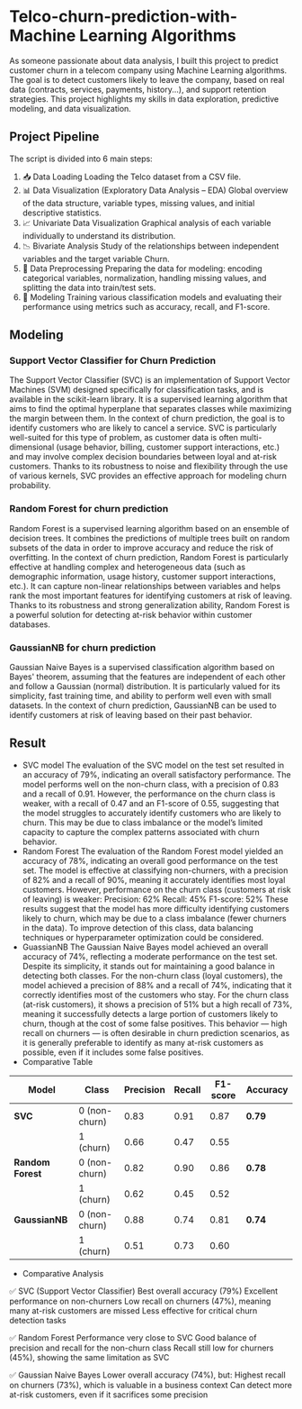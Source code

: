 # Telco-churn-prediction-with-Machine Learning Algorithms
As someone passionate about data analysis, I built this project to predict customer churn in a telecom company using Machine Learning algorithms.
The goal is to detect customers likely to leave the company, based on real data (contracts, services, payments, history...), and support retention strategies.
This project highlights my skills in data exploration, predictive modeling, and data visualization.
## Project Pipeline
The script is divided into 6 main steps:
1. 📥 Data Loading
Loading the Telco dataset from a CSV file.
2. 📊 Data Visualization (Exploratory Data Analysis – EDA)
Global overview of the data structure, variable types, missing values, and initial descriptive statistics.
3. 📈 Univariate Data Visualization
Graphical analysis of each variable individually to understand its distribution.
4. 📉 Bivariate Analysis
Study of the relationships between independent variables and the target variable Churn.
5. 🧹 Data Preprocessing
Preparing the data for modeling: encoding categorical variables, normalization, handling missing values, and splitting the data into train/test sets.
6. 🤖 Modeling
Training various classification models and evaluating their performance using metrics such as accuracy, recall, and F1-score.

## Modeling

### Support Vector Classifier for Churn Prediction
The Support Vector Classifier (SVC) is an implementation of Support Vector Machines (SVM) designed specifically for classification tasks, and is available in the scikit-learn library. It is a supervised learning algorithm that aims to find the optimal hyperplane that separates classes while maximizing the margin between them.
In the context of churn prediction, the goal is to identify customers who are likely to cancel a service. SVC is particularly well-suited for this type of problem, as customer data is often multi-dimensional (usage behavior, billing, customer support interactions, etc.) and may involve complex decision boundaries between loyal and at-risk customers.
Thanks to its robustness to noise and flexibility through the use of various kernels, SVC provides an effective approach for modeling churn probability.
### Random Forest for churn prediction 
Random Forest is a supervised learning algorithm based on an ensemble of decision trees. It combines the predictions of multiple trees built on random subsets of the data in order to improve accuracy and reduce the risk of overfitting.
In the context of churn prediction, Random Forest is particularly effective at handling complex and heterogeneous data (such as demographic information, usage history, customer support interactions, etc.). It can capture non-linear relationships between variables and helps rank the most important features for identifying customers at risk of leaving.
Thanks to its robustness and strong generalization ability, Random Forest is a powerful solution for detecting at-risk behavior within customer databases.
### GaussianNB for churn prediction 
Gaussian Naive Bayes is a supervised classification algorithm based on Bayes' theorem, assuming that the features are independent of each other and follow a Gaussian (normal) distribution. It is particularly valued for its simplicity, fast training time, and ability to perform well even with small datasets.
In the context of churn prediction, GaussianNB can be used to identify customers at risk of leaving based on their past behavior.

## Result
* SVC model
The evaluation of the SVC model on the test set resulted in an accuracy of 79%, indicating an overall satisfactory performance. The model performs well on the non-churn class, with a precision of 0.83 and a recall of 0.91.
However, the performance on the churn class is weaker, with a recall of 0.47 and an F1-score of 0.55, suggesting that the model struggles to accurately identify customers who are likely to churn. This may be due to class imbalance or the model’s limited capacity to capture the complex patterns associated with churn behavior.
* Random Forest 
The evaluation of the Random Forest model yielded an accuracy of 78%, indicating an overall good performance on the test set. The model is effective at classifying non-churners, with a precision of 82% and a recall of 90%, meaning it accurately identifies most loyal customers.
However, performance on the churn class (customers at risk of leaving) is weaker:
Precision: 62%
Recall: 45%
F1-score: 52%
These results suggest that the model has more difficulty identifying customers likely to churn, which may be due to a class imbalance (fewer churners in the data). To improve detection of this class, data balancing techniques or hyperparameter optimization could be considered.
* GuassianNB 
The Gaussian Naive Bayes model achieved an overall accuracy of 74%, reflecting a moderate performance on the test set. Despite its simplicity, it stands out for maintaining a good balance in detecting both classes.
For the non-churn class (loyal customers), the model achieved a precision of 88% and a recall of 74%, indicating that it correctly identifies most of the customers who stay.
For the churn class (at-risk customers), it shows a precision of 51% but a high recall of 73%, meaning it successfully detects a large portion of customers likely to churn, though at the cost of some false positives.
This behavior — high recall on churners — is often desirable in churn prediction scenarios, as it is generally preferable to identify as many at-risk customers as possible, even if it includes some false positives.
* Comparative Table

| Model             | Class         | Precision | Recall | F1-score | Accuracy |
| ----------------- | ------------- | --------- | ------ | -------- | -------- |
| **SVC**           | 0 (non-churn) | 0.83      | 0.91   | 0.87     | **0.79** |
|                   | 1 (churn)     | 0.66      | 0.47   | 0.55     |          |
| **Random Forest** | 0 (non-churn) | 0.82      | 0.90   | 0.86     | **0.78** |
|                   | 1 (churn)     | 0.62      | 0.45   | 0.52     |          |
| **GaussianNB**    | 0 (non-churn) | 0.88      | 0.74   | 0.81     | **0.74** |
|                   | 1 (churn)     | 0.51      | 0.73   | 0.60     |          |

 * Comparative Analysis

 ✅ SVC (Support Vector Classifier)
Best overall accuracy (79%)
Excellent performance on non-churners
Low recall on churners (47%), meaning many at-risk customers are missed
Less effective for critical churn detection tasks

✅ Random Forest
Performance very close to SVC
Good balance of precision and recall for the non-churn class
Recall still low for churners (45%), showing the same limitation as SVC

✅ Gaussian Naive Bayes
Lower overall accuracy (74%), but:
Highest recall on churners (73%), which is valuable in a business context
Can detect more at-risk customers, even if it sacrifices some precision









